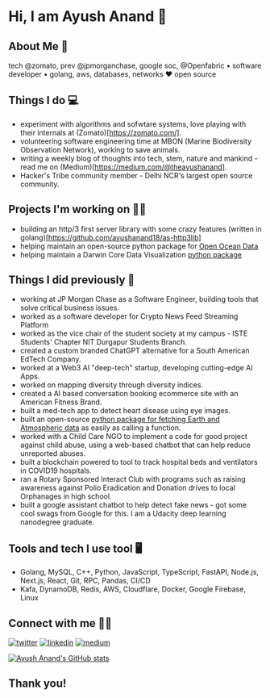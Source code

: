 # Hi, I am Ayush Anand 👋

## About Me 🚀
tech @zomato, prev @jpmorganchase, google soc, @Openfabric • software developer • golang, aws, databases, networks ❤ open source 

## Things I do 💻
+ experiment with algorithms and sofwtare systems, love playing with their internals at (Zomato)[https://zomato.com/].
+ volunteering software engineering time at MBON (Marine Biodiversity Observation Network), working to save animals. 
+ writing a weekly blog of thoughts into tech, stem, nature and mankind - read me on (Medium)[https://medium.com/@theayushanand]. 
+ Hacker's Tribe community member - Delhi NCR's largest open source community. 

## Projects I'm working on 👨‍💻
+ building an http/3 first server library with some crazy features (written in golang)[https://github.com/ayushanand18/as-http3lib]
+ helping maintain an open-source python package for [Open Ocean Data](https://github.com/iobis/pyobis)
+ helping maintain a Darwin Core Data Visualization [python package](https://github.com/marinebon/py-dwc-viz)

## Things I did previously 🔎
+ working at JP Morgan Chase as a Software Engineer, building tools that solve critical business issues. 
+ worked as a software developer for Crypto News Feed Streaming Platform
+ worked as the vice chair of the student society at my campus - ISTE Students' Chapter NIT Durgapur Students Branch. 
+ created a custom branded ChatGPT alternative for a South American EdTech Company.
+ worked at a Web3 AI "deep-tech" startup, developing cutting-edge AI Apps.
+ worked on mapping diversity through diversity indices.
+ created a AI based conversation booking ecommerce site with an American Fitness Brand.
+ built a med-tech app to detect heart disease using eye images.
+ built an open-source [python package for fetching Earth and Atmospheric data](https://pypi.org/project/PyEarthData) as easily as calling a function.
+ worked with a Child Care NGO to implement a code for good project against child abuse, using a web-based chatbot that can help reduce unreported abuses.
+ built a blockchain powered to tool to track hospital beds and ventilators in COVID19 hospitals.
+ ran a Rotary Sponsored Interact Club with programs such as raising awareness against Polio Eradication and Donation drives to local Orphanages in high school.
+ built a google assistant chatbot to help detect fake news - got some cool swags from Google for this. I am a Udacity deep learning nanodegree graduate.

## Tools and tech I use tool 🖥
+ Golang, MySQL, C++, Python, JavaScript, TypeScript, FastAPI, Node.js, Next.js, React, Git, RPC, Pandas, CI/CD
+ Kafa, DynamoDB, Redis, AWS, Cloudflare, Docker, Google Firebase, Linux

## Connect with me 👨‍🚀
[![twitter](https://img.shields.io/badge/Twitter-ffffff?style=for-the-badge&logo=Twitter&logoColor=0098e0)](https://twitter.com/theayushanand)
[![linkedin](https://img.shields.io/badge/LinkedIn-0098e0?style=for-the-badge&logo=LinkedIn&logoColor=white)](https://linkedin.com/in/theayushanand)
[![medium](https://img.shields.io/badge/Medium-ffffff?style=for-the-badge&logo=Medium&logoColor=0be370)](https://medium.com/@theayushanand)

[![Ayush Anand's GitHub stats](https://github-readme-stats.vercel.app/api?username=ayushanand18&count_private=true&show_icons=true&theme=radical)](https://github.com/ayushanand18)


## Thank you!
